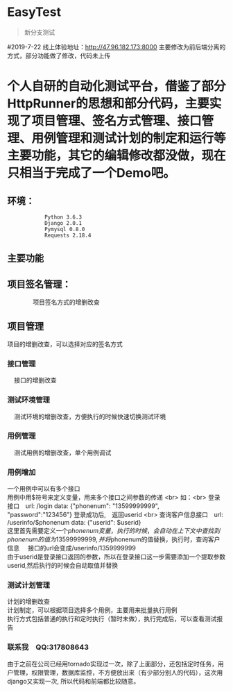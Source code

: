 # EasyTest

> 新分支测试

#2019-7-22
线上体验地址：http://47.96.182.173:8000
主要修改为前后端分离的方式，部分功能做了修改，代码未上传


# 个人自研的自动化测试平台，借鉴了部分HttpRunner的思想和部分代码，主要实现了项目管理、签名方式管理、接口管理、用例管理和测试计划的制定和运行等主要功能，其它的编辑修改都没做，现在只相当于完成了一个Demo吧。
## 环境：
                Python 3.6.3
                Django 2.0.1
                Pymysql 0.8.0
                Requests 2.18.4
## 主要功能

## 项目签名管理：
                项目签名方式的增删改查
		 
## 项目管理
  项目的增删改查，可以选择对应的签名方式
		 
### 接口管理
     接口的增删改查
     
### 测试环境管理
     测试环境的增删改查，方便执行的时候快速切换测试环境
		 
### 用例管理
     测试用例的增删改查，单个用例调试
		 
### 用例增加
一个用例中可以有多个接口　<br>
用例中用$符号来定义变量，用来多个接口之间参数的传递 <br>
如：<br>
    登录接口　url: /login  data: {"phonenum": "13599999999", "password":"123456"}  登录成功后,　返回userid <br>
		查询客户信息接口　url: /userinfo/$phonenum  data: {"userid": $userid} <br>
这里首先需要定义一个$phonenum变量，执行的时候，会自动在上下文中查找到phonenum的值为13599999999,并将$phonenum的值替换，执行时，查询客户信息      接口的url会变成/userinfo/1359999999  <br>
由于userid是登录接口返回的参数，所以在登录接口这一步需要添加一个提取参数userid,然后执行的时候会自动取值并替换 <br>

### 测试计划管理
计划的增删改查<br>
计划制定，可以根据项目选择多个用例，主要用来批量执行用例<br>
执行方式包括普通的执行和定时执行（暂时未做），执行完成后，可以查看测试报告 <br>

### 联系我　QQ:317808643
由于之前在公司已经用tornado实现过一次，除了上面部分，还包括定时任务，用户管理，权限管理，数据库监控，不方便放出来（有少部分别人的代码），这次用django又实现一次, 所以代码和前端都比较随意。
